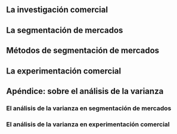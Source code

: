 ## La investigación comercial
## La segmentación de mercados
## Métodos de segmentación de mercados
## La experimentación comercial
## Apéndice: sobre el análisis de la varianza
### El análisis de la varianza en segmentación de mercados
### El análisis de la varianza en experimentación comercial